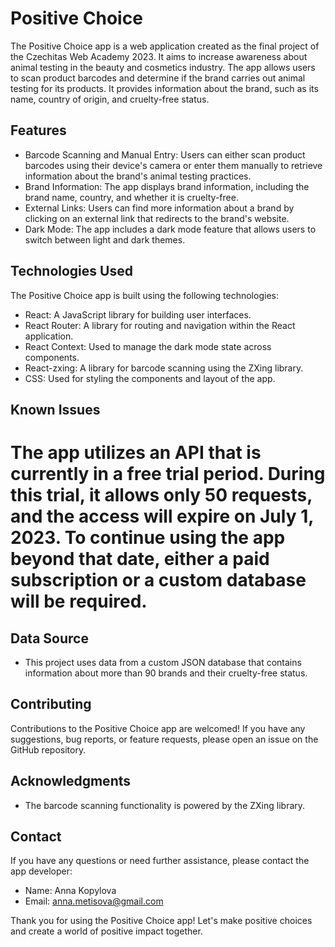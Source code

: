 # Positive Choice

The Positive Choice app is a web application created as the final project of the Czechitas Web Academy 2023. It aims to increase awareness about animal testing in the beauty and cosmetics industry. The app allows users to scan product barcodes and determine if the brand carries out animal testing for its products. It provides information about the brand, such as its name, country of origin, and cruelty-free status.

## Features

- Barcode Scanning and Manual Entry: Users can either scan product barcodes using their device's camera or enter them manually to retrieve information about the brand's animal testing practices.
- Brand Information: The app displays brand information, including the brand name, country, and whether it is cruelty-free.
- External Links: Users can find more information about a brand by clicking on an external link that redirects to the brand's website.
- Dark Mode: The app includes a dark mode feature that allows users to switch between light and dark themes.

## Technologies Used

The Positive Choice app is built using the following technologies:

- React: A JavaScript library for building user interfaces.
- React Router: A library for routing and navigation within the React application.
- React Context: Used to manage the dark mode state across components.
- React-zxing: A library for barcode scanning using the ZXing library.
- CSS: Used for styling the components and layout of the app.

## Known Issues

# The app utilizes an API that is currently in a free trial period. During this trial, it allows only 50 requests, and the access will expire on July 1, 2023. To continue using the app beyond that date, either a paid subscription or a custom database will be required.

## Data Source

- This project uses data from a custom JSON database that contains information about more than 90 brands and their cruelty-free status.

## Contributing

Contributions to the Positive Choice app are welcomed! If you have any suggestions, bug reports, or feature requests, please open an issue on the GitHub repository.

## Acknowledgments

- The barcode scanning functionality is powered by the ZXing library.

## Contact

If you have any questions or need further assistance, please contact the app developer:

- Name: Anna Kopylova
- Email: anna.metisova@gmail.com

Thank you for using the Positive Choice app! Let's make positive choices and create a world of positive impact together.

